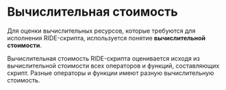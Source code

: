 # Вычислительная стоимость

Для оценки вычислительных ресурсов, которые требуются для исполнения RIDE-скрипта, используется понятие **вычислительной стоимости**.

Вычислительная стоимость RIDE-скрипта оценивается исходя из вычислительной стоимости всех операторов и функций, составляющих скрипт. Разные операторы и функции имеют разную вычислительную стоимость.